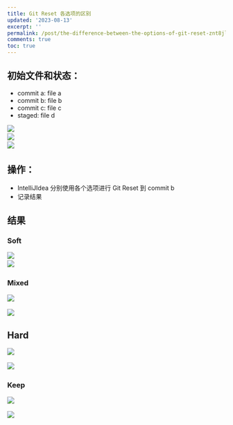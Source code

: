 ```yaml
---
title: Git Reset 各选项的区别
updated: '2023-08-13'
excerpt: ''
permalink: /post/the-difference-between-the-options-of-git-reset-znt8jl.html
comments: true
toc: true
---
```




<div>
<!-- more -->
</div>

## 初始文件和状态：

* commit a: file a
* commit b: file b
* commit c: file c
* staged: file d

​![](http://qiniu.e12e.com/default/20230814014404.png)  
​![](http://qiniu.e12e.com/default/20230814014521.png)​  
​​![](http://qiniu.e12e.com/default/20230814014649.png)​​

## 操作：

* IntelliJIdea 分别使用各个选项进行 Git Reset 到 commit b
* 记录结果

## 结果

### Soft

​![](http://qiniu.e12e.com/default/20230814014703.png)  
​![](http://qiniu.e12e.com/default/20230814014713.png)​

### Mixed

​![](http://qiniu.e12e.com/default/20230814014726.png)​

​![](http://qiniu.e12e.com/default/20230814014734.png)​

## Hard

​![](http://qiniu.e12e.com/default/20230814014753.png)​

​![](http://qiniu.e12e.com/default/20230814014806.png)​

### Keep

​![](http://qiniu.e12e.com/default/20230814014813.png)​

​![](http://qiniu.e12e.com/default/20230814014824.png)​
